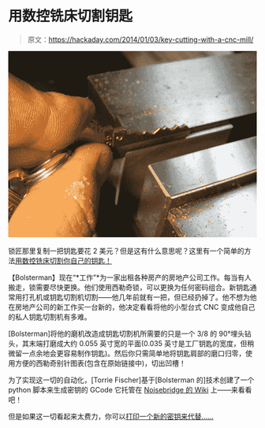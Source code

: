 # 用数控铣床切割钥匙

> 原文：<https://hackaday.com/2014/01/03/key-cutting-with-a-cnc-mill/>

![key2_zpsc260d079](img/4f8e4b16f3a60accffc11119fd5b8c13.png)

锁匠那里复制一把钥匙要花 2 美元？但是这有什么意思呢？这里有一个简单的方法[用数控铣床切割你自己的钥匙！](http://www.chaski.org/homemachinist/viewtopic.php?f=43&t=95853)

【Bolsterman】现在“*工作”*为一家出租各种房产的房地产公司工作。每当有人搬走，锁需要尽快更换。他们使用西勒奇锁，可以更换为任何密码组合。新钥匙通常用打孔机或钥匙切割机切割——他几年前就有一把，但已经扔掉了。他不想为他在房地产公司的新工作买一台新的，他决定看看将他的小型台式 CNC 变成他自己的私人钥匙切割机有多难。

[Bolsterman]将他的磨机改造成钥匙切割机所需要的只是一个 3/8 的 90°埋头钻头，其末端打磨成大约 0.055 英寸宽的平面(0.035 英寸是工厂钥匙的宽度，但稍微留一点余地会更容易制作钥匙)。然后你只需简单地将钥匙肩部的磨口归零，使用方便的西勒奇别针图表(包含在原始链接中)，切出凹槽！

为了实现这一切的自动化，[Torrie Fischer]基于[Bolsterman 的]技术创建了一个 python 脚本来生成密钥的 GCode 它托管在 [Noisebridge 的 Wiki](https://noisebridge.net/wiki/Key_Milling) 上——来看看吧！

但是如果这一切看起来太费力，你可以[打印一个新的密钥来代替……](http://hackaday.com/2011/05/31/a-keygen-for-the-real-world/)